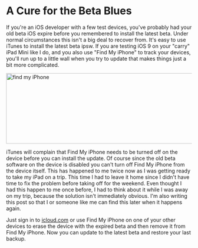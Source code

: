 # A Cure for the Beta Blues

If you're an iOS developer with a few test devices, you've probably had your old beta iOS expire before you remembered to install the latest beta.  Under normal circumstances this isn't a big deal to recover from.  It's easy to use iTunes to install the latest beta ipsw.  If you are testing iOS 9 on your "carry" iPad Mini like I do, and you also use "Find My iPhone" to track your devices, you'll run up to a little wall when you try to update that makes things just a bit more complicated.

<a data-flickr-embed="true"  href="https://www.flickr.com/photos/darkewolf/20019576253/in/dateposted-public/" title="find my iPhone"><img src="https://farm6.staticflickr.com/5835/20019576253_e018bfb6d1_z.jpg" width="640" height="191" alt="find my iPhone"></a><script async src="//embedr.flickr.com/assets/client-code.js" charset="utf-8"></script>

iTunes will complain that Find My iPhone needs to be turned off on the device before you can install the update.  Of course since the old beta software on the device is disabled you can't turn off Find My iPhone from the device itself.  This has happened to me twice now as I was getting ready to take my iPad on a trip.  This time I had to leave it home since I didn't have time to fix the problem before taking off for the weekend.  Even thought I had this happen to me once before, I had to think about it while I was away on my trip, because the solution isn't immediately obvious.  I'm also writing this post so that I or someone like me can find this later when it happens again.

Just sign in to [icloud.com](iCloud) or use Find My iPhone on one of your other devices to erase the device with the expired beta and then remove it from Find My iPhone.  Now you can update to the latest beta and restore your last backup.

